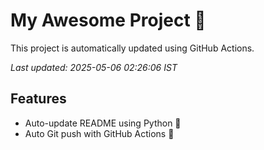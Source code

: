 # My Awesome Project 🚀

This project is automatically updated using GitHub Actions.

_Last updated: 2025-05-06 02:26:06 IST_

## Features
- Auto-update README using Python 🐍
- Auto Git push with GitHub Actions 🤖
